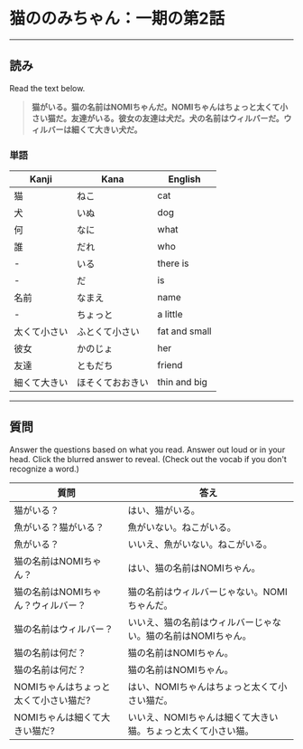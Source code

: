 # 猫ののみちゃん：一期の第2話

---

## 読み

Read the text below.

> **猫がいる。猫の名前はNOMIちゃんだ。NOMIちゃんはちょっと太くて小さい猫だ。友達がいる。彼女の友達は犬だ。犬の名前はウィルバーだ。ウィルバーは細くて大きい犬だ。**

### 単語

| Kanji | Kana | English |
| - | - | - |
| 猫 | ねこ | cat |
| 犬 | いぬ | dog |
| 何 | なに | what |
| 誰 | だれ | who |
| - | いる | there is |
| - | だ | is |
| 名前 | なまえ | name |
| - | ちょっと | a little |
| 太くて小さい | ふとくて小さい | fat and small |
| 彼女 | かのじょ | her |
| 友達 | ともだち | friend |
| 細くて大きい | ほそくておおきい | thin and big |

---

## 質問

Answer the questions based on what you read. Answer out loud or in your head. Click the blurred answer to reveal. (Check out the vocab if you don't recognize a word.)

| 質問 | 答え |
| - | - |
| 猫がいる？ | はい、猫がいる。|
| 魚がいる？猫がいる？ | 魚がいない。ねこがいる。|
| 魚がいる？ | いいえ、魚がいない。ねこがいる。|
| 猫の名前はNOMIちゃん？ | はい、猫の名前はNOMIちゃん。|
| 猫の名前はNOMIちゃん？ウィルバー？ | 猫の名前はウィルバーじゃない。NOMIちゃんだ。|
| 猫の名前はウィルバー？ | いいえ、猫の名前はウィルバーじゃない。猫の名前はNOMIちゃん。|
| 猫の名前は何だ？ | 猫の名前はNOMIちゃん。|
| 猫の名前は何だ？ | 猫の名前はNOMIちゃん。|
| NOMIちゃんはちょっと太くて小さい猫だ? | はい、NOMIちゃんはちょっと太くて小さい猫だ。|
| NOMIちゃんは細くて大きい猫だ? | いいえ、NOMIちゃんは細くて大きい猫。ちょっと太くて小さい猫。|
